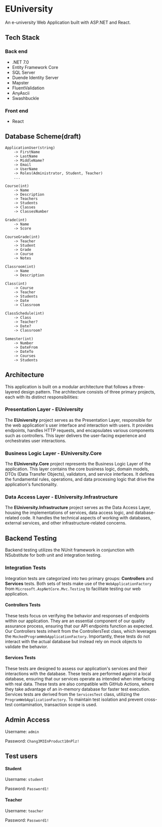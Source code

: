 # EUniversity
An e-university Web Application built with ASP.NET and React.

## Tech Stack

### Back end
* .NET 7.0
* Entity Framework Core
* SQL Server
* Duende Identity Server
* Mapster
* FluentValidation
* AnyAscii
* Swashbuckle

### Front end
* React

## Database Scheme(draft)
```
ApplicationUser(string)
	-> FirstName
	-> LastName
	-> MiddleName?
	-> Email
	-> UserName
	-> Roles(Administrator, Student, Teacher)
	...

Course(int)
	-> Name
	-> Description
	-> Teachers
	-> Students
	-> Classes
	-> ClassesNumber

Grade(int)
	-> Name
	-> Score

CourseGrade(int)
	-> Teacher
	-> Student
	-> Grade
	-> Course
	-> Notes

Classroom(int)
	-> Name
	-> Description

Class(int)
	-> Course
	-> Teacher
	-> Students
	-> Date
	-> Classroom

ClassSchedule(int)
	-> Class
	-> Teacher?
	-> Date?
	-> Classroom?

Semester(int)
	-> Number
	-> DateFrom
	-> DateTo
	-> Courses
	-> Students
```

## Architecture

This application is built on a modular architecture that follows a three-layered design pattern. The architecture consists of three primary projects, each with its distinct responsibilities:

### Presentation Layer - EUniversity
The **EUniversity** project serves as the Presentation Layer, responsible for the web application's user interface and interaction with users. It provides endpoints, handles HTTP requests, and encapsulates various components such as controllers. This layer delivers the user-facing experience and orchestrates user interactions.
### Business Logic Layer - EUniversity.Core
The **EUniversity.Core** project represents the Business Logic Layer of the application. This layer contains the core business logic, domain models, DTOs (Data Transfer Objects), validators, and service interfaces. It defines the fundamental rules, operations, and data processing logic that drive the application's functionality.
### Data Access Layer - EUniversity.Infrastructure
The **EUniversity.Infrastructure** project serves as the Data Access Layer, housing the implementations of services, data access logic, and database-related code. It handles the technical aspects of working with databases, external services, and other infrastructure-related concerns.

## Backend Testing

Backend testing utilizes the NUnit framework in conjunction with NSubstitute for both unit and integration testing.

### Integration Tests

Integration tests are categorized into two primary groups: **Controllers** and **Services** tests. Both sets of tests make use of the `WebApplicationFactory` from `Microsoft.AspNetCore.Mvc.Testing` to facilitate testing our web application.

#### Controllers Tests
These tests focus on verifying the behavior and responses of endpoints within our application. They are an essential component of our quality assurance process, ensuring that our API endpoints function as expected. Our Controllers tests inherit from the ControllersTest class, which leverages the `MockedProgramWebApplicationFactory`. Importantly, these tests do not interact with the actual database but instead rely on mock objects to validate the behavior.

#### Services Tests
These tests are designed to assess our application's services and their interactions with the database. These tests are performed against a local database, ensuring that our services operate as intended when interfacing with real data. These tests are also compatible with GitHub Actions, where they take advantage of an in-memory database for faster test execution. Services tests are derived from the `ServicesTest` class, utilizing the `ProgramWebApplicationFactory`. To maintain test isolation and prevent cross-test contamination, transaction scope is used.

## Admin Access

Username: ```admin```

Password: ```Chang3M3InProduct10nPlz!```

## Test users

#### Student

Username: ```student```

Password: ```Password1!```

#### Teacher

Username: ```teacher```

Password: ```Password1!```
